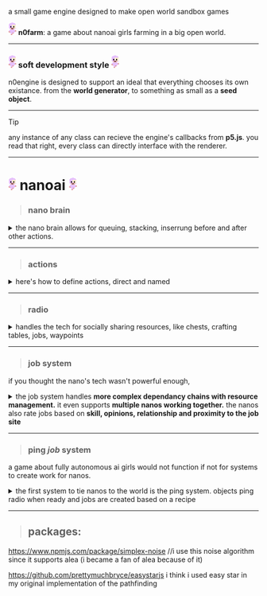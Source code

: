 a small game engine designed to make open world sandbox games

![nano](./nanoai.png) **n0farm**: a game about nanoai girls farming in a big open world.

---



### ![nano](./nanoai.png) soft development style ![nano](./nanoai.png)

n0engine is designed to support an ideal that everything chooses its own existance. from the **world generator**, to something as small as a **seed object**. 

---
> [!TIP] 
> any instance of any class can recieve the engine's callbacks from **p5.js**. 
> you read that right, every class can directly interface with the renderer. 

---


# ![nano](./nanoai.png) nanoai ![nano](./nanoai.png)

> ### nano brain

<details>

<summary>the nano brain allows for queuing, stacking, inserrung before and after other actions.</summary>

</br>

actions are queued:
```js
nano.brain.do("follow", item)
```
stacked and takes over current state:
```js
nano.brain.doNow("harvest", crop)
```
sequenced:
```js
let walk = nano.brain.do("walk", 1,2)

nano.brain.doBefore(walk, "dance")
nano.brain.doAfter(walk, "dance")
```
use any object with a work function as an action:
```js
nano.brain.do({work(nano){}})
```

</details>

---

> ### actions
<details>

<summary>here's how to define actions, direct and named</summary>

</br>

actions are any object with a work function. 
```js
let action = {
   work(nano){
      //control a nano or some other object
   }
}
```

named actions are defined in the nanoaiActions map

```js
nanoaiActions.set("action", function (...args) {
   return { work(nano){ } }
})
```
the nano's brain will handle actions we need to run before others:
```js
nanoaiActions.set("action", function (...args) {
   return { 
      before: ["follow"]
      work(nano){ }
   }
})
```
> this action will automatically sequence follow before the action. the equivalent to:
```js
nano.brain.do("follow", item);
nano.brain.do("action", item)
```
> but combined so you dont need to include follow actions

</details>

---

> ### radio 

<details>
<summary>handles the tech for socially sharing resources, like chests, crafting tables, jobs, waypoints
</summary>

</br>

friend system (unfinished):
```js
n0radio.addFriend(nano, friend);
```



---

post items :
```js
n0radio.postItem(channel, item, key)

n0radio.postJob(channel, job)
n0radio.removeJob(channel, job, key)
```
> posting anything to the radio will automatically create the specified channel if not found. 
*the key is optional.*

item search:
```js
n0radio.findItem(item, type, key)
```
greedy item search: (removes item from radio when found)
```js
n0radio.findClaimItem(item, type, key) 
```
find job:
```js
n0radio.findJob(nano)
```
> findJob differs from the other find functions. 
* if no job is found, the nano is listed to be notified at a later time
* when a nano is hired, its work is queued, so it can finish its current set of actions before starting.

</details>

---

> ### job system

if you thought the nano's tech wasn't powerful enough,
<details>
<summary>the job system handles <b>more complex dependancy chains with resource management.</b> it even supports <b>multiple nanos working together.</b> the nanos also rate jobs based on <b>skill, opinions, relationship and proximity to the job site</b></summary>

</br>

create job:
```js
let job = createJobu([crop], "harvest")
```
work on it directly or post it to the radio (*with or without the key*):
```js
nano.brain.do(job);
n0radio.postJob(channel, job, key)
```
the way we create jobs is similar to how we create actions:
```js
jobTasks.set("jobTask", function( jobWork, ...extraArgs){ return {
   work(job, nano) {

   }
}})
```
tasks differ from actions in how they are processed. 
much like how actions have a before, tasks have a requires that implements resource sharing through instancing.

interactions influence the skill system, and job scoring through opinions about types of skills of work and items. 
```js
{
   interactions: [["walking"], [skill, type, thing]]
   requires: ["task", sharedObject, ...args]
   work(job, nano){ }
}
```

</details>

---

> ### ping *job* system
a game about fully autonomous ai girls would not function if not for systems to create work for nanos.

<details>
<summary>the first system to tie nanos to the world is the ping system. objects ping radio when ready and jobs are created based on a recipe</summary>

</br>

send either vague/fuzzy concepts or specific pings:
```js
pinga.ping("take", chest, item)
pinga.ping("insert", chest, "crop")
```
> the possibility of a system not knowing what its pinging is something i program for

the ping system takes multiple kinds of pings, then cross references them with a recipe map system.

this system was just concepualized so it's a mess as of (april 8 2025)
```js
n0pingJobs.get("harvest").set("insert", {
   create(items, ...args) {
      //currently reccomended to map items to their job related names :o
      items = items.map(item=>{return{ crop: item.a, chest: item.b }})

      n0radio.postJob(createJob(items, "harvest-insert", ...args))
   },
   canLink(ping, ping2){
      return ping.owner === ping2.owner
   }
})
```
just like that when a harvest and insert ping is called, at the end of the frame jobs will be formed and added to the radio. 

its the most complex of all the nanoai systems, for sure. totally.

just like that we've covered the basics of nanoai systems, it only took 200 lines to describe 2200 lines worth of code by name only.

</details>

---

> ## packages:

https://www.npmjs.com/package/simplex-noise 
//i use this noise algorithm since it supports alea (i became a fan of alea because of it)

https://github.com/prettymuchbryce/easystarjs
i think i used easy star in my original implementation of the pathfinding

